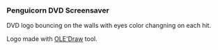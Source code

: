 ### Penguicorn DVD Screensaver
DVD logo bouncing on the walls with eyes color changning on each hit.

Logo made with [OLE'Draw](https://lab.deantonious.es/oled-paint/ "OLE'Draw") tool.